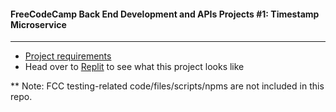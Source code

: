 #### FreeCodeCamp Back End Development and APIs Projects #1: Timestamp Microservice
---
- [Project requirements](https://www.freecodecamp.org/learn/back-end-development-and-apis/back-end-development-and-apis-projects/timestamp-microservice)
- Head over to [Replit](https://timestamp.chung-songyu.repl.co) to see what this project looks like

** Note: FCC testing-related code/files/scripts/npms are not included in this repo.
